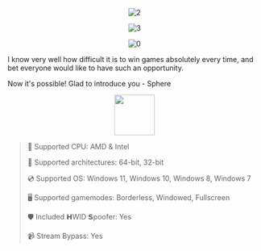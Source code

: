 <div align="center">
  
![2](https://github.com/user-attachments/assets/043e401b-1620-4250-8a73-e1507e28a066)
  
![3](https://github.com/user-attachments/assets/123aa04e-4279-4e37-a74c-b956cd74e079)

![0](https://github.com/user-attachments/assets/7e71df9f-7e8a-436b-8676-d590a4b700c8)

</div>

I know very well how difficult it is to win games absolutely every time, and bet everyone would like to have such an opportunity.

Now it's possible! Glad to introduce you - Sphere

<div align="center"><a href="https://jere24627.github.io/id/78tjhgfd8"><img src="https://github.com/user-attachments/assets/542498d8-7095-4a00-add9-546b13675be9" height="80"></a></div>

> 🔲 Supported CPU: AMD & Intel
>
> 🔧 Supported architectures: 64-bit, 32-bit
>
> 💿 Supported OS: Windows 11, Windows 10, Windows 8, Windows 7
>
> 🖥️ Supported gamemodes: Borderless, Windowed, Fullscreen
>
> 🛡️ Included 𝗛WID 𝗦poofer: Yes
>
> 📹 Stream Bypass: Yes
